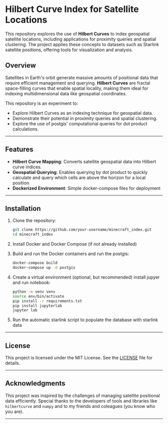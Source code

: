 
# Hilbert Curve Index for Satellite Locations

This repository explores the use of **Hilbert Curves** to index geospatial satellite locations, including applications for proximity queries and spatial clustering. The project applies these concepts to datasets such as Starlink satellite positions, offering tools for visualization and analysis.

## Overview

Satellites in Earth's orbit generate massive amounts of positional data that require efficient management and querying. **Hilbert Curves** are fractal space-filling curves that enable spatial locality, making them ideal for indexing multidimensional data like geospatial coordinates.

This repository is an experiment to:
- Explore Hilbert Curves as an indexing technique for geospatial data.
- Demonstrate their potential in proximity queries and spatial clustering.
- Explore the use of postgis' computational queries for dot product calculations.

---

## Features

- **Hilbert Curve Mapping**: Converts satellite geospatial data into Hilbert curve indices.
- **Geospatial Querying**: Enables querying by dot product to quickly calculate and query which cells are above the horizon for a local position
- **Dockerized Environment**: Simple docker-compose files for deployment

---

## Installation

1. Clone the repository:
   ```bash
   git clone https://github.com/your-username/minecraft_index.git
   cd minecraft_index
   ```

2. Install Docker and Docker Compose (if not already installed)

3. Build and run the Docker containers and run the postgis:
   ```bash
   docker-compose build
   docker-compose up -d postgis
   ```
4. Create a virtual environment (optional, but recommended) install jupyer and run notebook:
    ```bash
    python -m venv venv
    source env/bin/activate
    pip install -r requirements.txt
    pip install jupyterlab
    jupyter lab
    ```

5. Run the automatic starlink script to populate the database with starlink data

---

## License

This project is licensed under the MIT License. See the [LICENSE](LICENSE) file for details.

---

## Acknowledgments

This project was inspired by the challenges of managing satellite positional data efficiently. Special thanks to the developers of tools and libraries like `hilbertcurve` and `numpy` and to my friends and coleagues (you know who you are).

---
